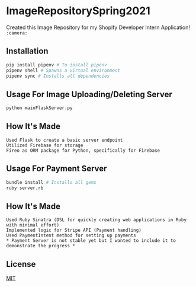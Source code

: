 # ImageRepositorySpring2021

Created this Image Repository for my Shopify Developer Intern Application!
`:camera:`

## Installation

```bash
pip install pipenv # To install pipenv 
pipenv shell # Spawns a virtual environment
pipenv sync # Installs all dependencies 
```

## Usage For Image Uploading/Deleting Server

```bash
python mainFlaskServer.py 
```

## How It's Made 
```
Used Flask to create a basic server endpoint
Utilized Firebase for storage 
Fireo as ORM package for Python, specifically for Firebase
```

## Usage For Payment Server

```bash
bundle install # Installs all gems
ruby server.rb
```

## How It's Made 
```
Used Ruby Sinatra (DSL for quickly creating web applications in Ruby with minimal effort)
Implemented logic for Stripe API (Payment handling)
Used PaymentIntent method for setting up payments 
* Payment Server is not stable yet but I wanted to include it to demonstrate the progress *
```



## License
[MIT](https://choosealicense.com/licenses/mit/)
